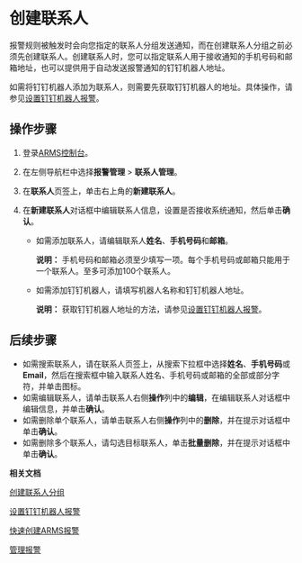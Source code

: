 # 创建联系人

报警规则被触发时会向您指定的联系人分组发送通知，而在创建联系人分组之前必须先创建联系人。创建联系人时，您可以指定联系人用于接收通知的手机号码和邮箱地址，也可以提供用于自动发送报警通知的钉钉机器人地址。

如需将钉钉机器人添加为联系人，则需要先获取钉钉机器人的地址。具体操作，请参见[设置钉钉机器人报警](/intl.zh-CN/大盘和报警/设置钉钉机器人报警.md)。

## 操作步骤

1.  登录[ARMS控制台](https://arms-ap-southeast-1.console.aliyun.com/#/home)。

2.  在左侧导航栏中选择**报警管理** \> **联系人管理**。

3.  在**联系人**页签上，单击右上角的**新建联系人**。

4.  在**新建联系人**对话框中编辑联系人信息，设置是否接收系统通知，然后单击**确认**。

    -   如需添加联系人，请编辑联系人**姓名**、**手机号码**和**邮箱**。

        **说明：** 手机号码和邮箱必须至少填写一项。每个手机号码或邮箱只能用于一个联系人。至多可添加100个联系人。

    -   如需添加钉钉机器人，请填写机器人名称和钉钉机器人地址。

        **说明：** 获取钉钉机器人地址的方法，请参见[设置钉钉机器人报警](/intl.zh-CN/大盘和报警/设置钉钉机器人报警.md)。


## 后续步骤



-   如需搜索联系人，请在联系人页签上，从搜索下拉框中选择**姓名**、**手机号码**或**Email**，然后在搜索框中输入联系人姓名、手机号码或邮箱的全部或部分字符，并单击图标。
-   如需编辑联系人，请单击联系人右侧**操作**列中的**编辑**，在编辑联系人对话框中编辑信息，并单击**确认**。
-   如需删除单个联系人，请单击联系人右侧**操作**列中的**删除**，并在提示对话框中单击**确认**。
-   如需删除多个联系人，请勾选目标联系人，单击**批量删除**，并在提示对话框中单击**确认**。

**相关文档**  


[创建联系人分组](/intl.zh-CN/大盘和报警/创建联系人分组.md)

[设置钉钉机器人报警](/intl.zh-CN/大盘和报警/设置钉钉机器人报警.md)

[快速创建ARMS报警](/intl.zh-CN/快速入门/快速创建ARMS报警.md)

[管理报警](/intl.zh-CN/大盘和报警/管理报警.md)

